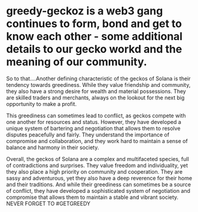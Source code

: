 # greedy-geckoz is a web3 gang continues to form, bond and get to know each other -  some additional details to our gecko workd and the meaning of our community. 	
So to that....Another defining characteristic of the geckos of Solana is their tendency towards greediness. While they value friendship and community, they also have a strong desire for wealth and material possessions. They are skilled traders and merchants, always on the lookout for the next big opportunity to make a profit.

This greediness can sometimes lead to conflict, as geckos compete with one another for resources and status. However, they have developed a unique system of bartering and negotiation that allows them to resolve disputes peacefully and fairly. They understand the importance of compromise and collaboration, and they work hard to maintain a sense of balance and harmony in their society.

Overall, the geckos of Solana are a complex and multifaceted species, full of contradictions and surprises. They value freedom and individuality, yet they also place a high priority on community and cooperation. They are sassy and adventurous, yet they also have a deep reverence for their home and their traditions. And while their greediness can sometimes be a source of conflict, they have developed a sophisticated system of negotiation and compromise that allows them to maintain a stable and vibrant society. 
NEVER FORGET TO #GETGREEDY 
